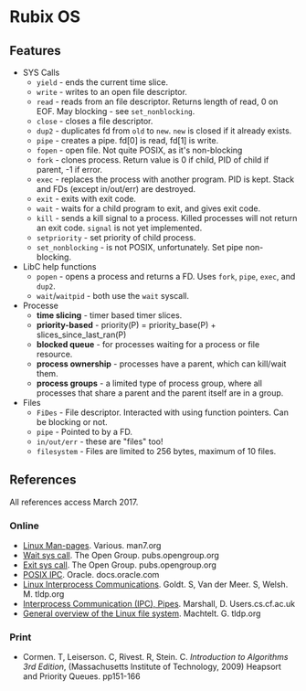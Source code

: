 # Rubix OS

## Features

* SYS Calls
	* `yield` - ends the current time slice.
	* `write` - writes to an open file descriptor.
	* `read`  - reads from an file descriptor. Returns length of read, 0 on EOF.
	            May blocking - see `set_nonblocking`.
	* `close` - closes a file descriptor.
	* `dup2`  - duplicates fd from `old` to `new`. `new` is closed if it already exists.
	* `pipe`  - creates a pipe. fd[0] is read, fd[1] is write.
	* `fopen` - open file. Not quite POSIX, as it's non-blocking
	* `fork`  - clones process.
	            Return value is 0 if child, PID of child if parent, -1 if error.
	* `exec`  - replaces the process with another program. PID is kept.
	            Stack and FDs (except in/out/err) are destroyed.
	* `exit`  - exits with exit code.
	* `wait`  - waits for a child program to exit, and gives exit code.
	* `kill`  - sends a kill signal to a process. Killed processes will not return an exit code.
	            `signal` is not yet implemented.
	* `setpriority` - set priority of child process.
	* `set_nonblocking` - is not POSIX, unfortunately. Set pipe non-blocking.
* LibC help functions
	* `popen` - opens a process and returns a FD. Uses `fork`, `pipe`, `exec`, and `dup2`.
	* `wait`/`waitpid` - both use the `wait` syscall.
* Processe
	* **time slicing**      - timer based timer slices.
	* **priority-based**    - priority(P) = priority_base(P) + slices_since_last_ran(P)
	* **blocked queue**     - for processes waiting for a process or file resource.
	* **process ownership** - processes have a parent, which can kill/wait them.
	* **process groups**    - a limited type of process group, where all processes
	                          that share a parent and the parent itself are in a group.
* Files
	* `FiDes` - File descriptor. Interacted with using function pointers. Can be blocking or not.
	* `pipe`  - Pointed to by a FD.
	* `in/out/err` - these are "files" too!
	* `filesystem` - Files are limited to 256 bytes, maximum of 10 files.

## References

All references access March 2017.

### Online

* [Linux Man-pages](http://man7.org/linux/man-pages/). Various. man7.org
* [Wait sys call](http://pubs.opengroup.org/onlinepubs/000095399/functions/waitpid.html). The Open Group. pubs.opengroup.org
* [Exit sys call](http://pubs.opengroup.org/onlinepubs/000095399/functions/exit.html). The Open Group. pubs.opengroup.org
* [POSIX IPC](https://docs.oracle.com/cd/E19455-01/806-4750/6jdqdfltf/index.html). Oracle. docs.oracle.com
* [Linux Interprocess Communications](http://tldp.org/LDP/lpg/node7.html). Goldt. S, Van der Meer. S, Welsh. M. tldp.org
* [Interprocess Communication (IPC), Pipes](https://users.cs.cf.ac.uk/Dave.Marshall/C/node23.html). Marshall, D. Users.cs.cf.ac.uk
* [General overview of the Linux file system](http://www.tldp.org/LDP/intro-linux/html/sect_03_01.html). Machtelt. G. tldp.org

### Print

* Cormen. T, Leiserson. C, Rivest. R, Stein. C. *Introduction to Algorithms 3rd Edition*,  (Massachusetts Institute of Technology, 2009) Heapsort and Priority Queues. pp151-166
